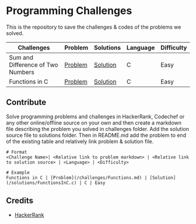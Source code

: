 # Programming Challenges
This is the repository to save the challenges & codes of the problems we solved.

Challenges | Problem | Solutions | Language | Difficulty
-----------|---------|-----------|----------|----------
Sum and Difference of Two Numbers | [Problem](/challenges/SumandDifferenceofTwoNumbers.md) | [Solution](/solutions/SumDiff.c) | C | Easy
Functions in C | [Problem](/challenges/Functions.md) | [Solution](/solutions/FunctionsInC.c) | C | Easy

## Contribute
Solve programming problems and challenges in HackerRank, Codechef or any other online/offline source on your own and then create a markdown file describing the problem you solved in challenges folder. Add the solution source file to solutions folder. Then in README.md add the problem to end of the existing table and relatively link problem & solution file.

```
# Format
<Challenge Name>| <Relative link to problem markdown> | <Relative link to solution source> | <Language> | <Difficulty>

# Example
Functions in C | [Problem](/challenges/Functions.md) | [Solution](/solutions/FunctionsInC.c) | C | Easy
```

## Credits
- [HackerRank](https://hackerrank.com/)